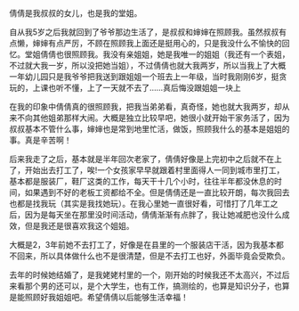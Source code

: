<div id="sina_keyword_ad_area2" class="articalContent  ">
			<p>倩倩是我叔叔的女儿，也是我的堂姐。</P>
<p>
自从我5岁之后我就回到了爷爷那边生活了，是叔叔和婶婶在照顾我。虽然叔叔有点懒，婶婶有点严厉，不顾在照顾我上面还是挺用心的，只是我没什么不愉快的回忆。堂姐倩倩也很照顾我。我没有亲姐姐，她是我唯一的姐姐（我还有一个表姐，不过就大我一岁，所以没把她当姐），不过倩倩也就大我两岁，所以当我上了大概一年幼儿园只是我爷爷把我送到跟姐姐一个班去上一年级，当时我刚刚6岁，挺贪玩的，上课也听不懂，上了一天就不去了……真后悔没跟姐姐一块上</P>
<p>
在我的印象中倩倩真的很照顾我，把我当弟弟看，真奇怪，她也就大我两岁，却从来不向其他姐弟那样大闹。大概是独立比较早吧，她很小就开始干家务活了，因为叔叔基本不管什么事，婶婶也是常到地里忙活，做饭，照顾我什么的基本是姐姐的事。真是辛苦啊！</P>
<p>
后来我走了之后，基本就是半年回次老家了，倩倩好像是上完初中之后就不在上了，开始出去打工了，唉!一个女孩家早早就跟着村里面得人一同到城市里打工，基本都是服装厂，鞋厂这类的工作，每天干十几个小时，往往半年都没休息的时间，如果遇到不好的老板工资都给不全。但是倩倩还是一直比较开朗，每次我回去也都是找我玩（其实是我找她玩）。在我心里她一直很好看，可惜打了几年工之后，因为是每天坐在那里没时间活动，倩倩渐渐有点胖了，我让她减肥也没什么成效，但是我还是很喜欢我这个姐姐。</P>
<p>
大概是2，3年前她不去打工了，好像是在县里的一个服装店干活，因为我基本都不回来，所以具体做什么也不是很清楚，但是不去打工也好，外面毕竟会受欺负。</P>
<p>
去年的时候她结婚了，是我姥姥村里的一个，刚开始的时候我还不太高兴，不过后来看那个男的还可以，是个大学生，也有工作，搞测绘的，也算是知识分子，也算是能照顾好我姐姐吧。希望倩倩以后能够生活幸福！</P>							
		</div>